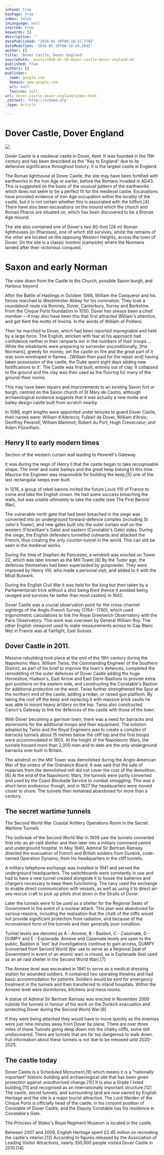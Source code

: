 ```yaml
---
inFeed: true
hasPage: true
inNav: false
inLanguage: null
starred: true
keywords: []
description: ''
datePublished: '2016-01-30T08:18:37.779Z'
dateModified: '2016-01-30T08:18:29.263Z'
author: []
title: 'Dover Castle, Dover England'
sourcePath: _posts/2016-01-30-dover-castle-dover-england.md
published: true
authors: []
publisher:
  name: google.com
  domain: www.google.com
  url: null
  favicon: null
url: dover-castle-dover-england/index.html
_context: 'http://schema.org'
_type: Article

---
```

# Dover Castle, Dover England
![](https://s3-us-west-2.amazonaws.com/the-grid-img/p/0afbd18ff2b909bc961a2064004513dff766c8d5.jpg)

Dover Castle is a medieval castle in Dover, Kent. It was
founded in the 11th century and has been described as the "Key to
England" due to its defensive significance throughout history. It is
the largest castle in England.

The Roman lighthouse at Dover Castle, the site may have been fortified with earthworks in the Iron
Age or earlier, before the Romans invaded in AD43\. This is suggested on the
basis of the unusual pattern of the earthworks which does not seem to be a
perfect fit for the medieval castle. Excavations have provided evidence of Iron
Age occupation within the locality of the castle, but it is not certain whether
this is associated with the hillfort.\[4\] There have also been excavations on
the mound which the church and Roman Pharos are situated on, which has been
discovered to be a Bronze Age mound.

The site also contained one of Dover's two 80-foot (24 m)
Roman lighthouses (or Pharoses), one of which still survives, whilst the
remains of the other are located on the opposing Western Heights, across the
town of Dover. On the site is a classic montrol (campsite) where the Normans
landed after their victorious conquest.

# Saxon and early Norman

The view down from the Castle to the Church, possible Saxon
burgh, and Harbour beyond.

After the Battle of Hastings in October 1066, William the
Conqueror and his forces marched to Westminster Abbey for his coronation. They
took a roundabout route via Romney, Dover, Canterbury, Surrey and Berkshire.
From the Cinque Ports foundation in 1050, Dover has always been a chief
member---it may also have been this that first attracted William's attention, and
got Kent the motto of Invicta. In the words of William of Poitiers:

Then he marched to Dover, which had been reported
impregnable and held by a large force. The English, stricken with fear at his
approach had confidence neither in their ramparts nor in the numbers of their
troops ... While the inhabitants were preparing to surrender unconditionally,
\[the Normans\], greedy for money, set the castle on fire and the great part of
it was soon enveloped in flames...\[William then paid for the repair and\] having
taken possession of the castle, the Duke spent eight days adding new
fortifications to it'. The Castle was first built, entirely out of clay. It
collapsed to the ground and the clay was then used as the flooring for many of
the ground-floor rooms.

This may have been repairs and improvements to an existing
Saxon fort or burgh, centred on the Saxon church of St Mary de Castro, although
archaeological evidence suggests that it was actually a new motte and bailey
design castle built from scratch nearby.

In 1088, eight knights were appointed under tenures to guard
Dover Castle, their names were: William d'Albrincis; Fulberl de Dover, William
d'Arsic; Geoffrey Peverell; William Maminot; Robert du Port; Hugh Crevecoeur;
and Adam Fitzwilliam.

## Henry II to early modern times

Section of the western curtain wall leading to Peverell's
Gateway

It was during the reign of Henry II that the castle began to
take recognisable shape. The inner and outer baileys and the great keep belong
to this time. Maurice the Engineer was responsible for building the keep,\[5\]
one of the last rectangular keeps ever built.

In 1216, a group of rebel barons invited the future Louis
VIII of France to come and take the English crown. He had some success
breaching the walls, but was unable ultimately to take the castle (see The
First Barons' War).

The vulnerable north gate that had been breached in the
siege was converted into an underground forward-defence complex (including St
John's Tower), and new gates built into the outer curtain wall on the western
(Fitzwilliam's Gate) and eastern (Constable's Gate) sides. During the siege,
the English defenders tunnelled outwards and attacked the French, thus creating
the only counter-tunnel in the world. This can still be seen in the medieval
works.

During the time of Stephen de Pencester, a windmill was erected
on Tower 22, which was later known as the Mill Tower.\[6\] By the Tudor age, the
defences themselves had been superseded by gunpowder. They were improved by
Henry VIII, who made a personal visit, and added to it with the Moat Bulwark.

During the English Civil War it was held for the king but
then taken by a Parliamentarian trick without a shot being fired (hence it
avoided being ravaged and survives far better than most castles) in 1642\.

Dover Castle was a crucial observation point for the
cross-channel sightings of the Anglo-French Survey (1784--1790), which used
trigonometric calculations to link the Royal Greenwich Observatory with the
Paris Observatory. This work was overseen by General William Roy. The other
English viewpoint used to make measurements across to Cap Blanc Nez in France
was at Fairlight, East Sussex.

## Dover Castle in 2011\.

Massive rebuilding took place at the end of the 18th century
during the Napoleonic Wars. William Twiss, the Commanding Engineer of the
Southern District, as part of his brief to improve the town's defences,
completed the remodelling of the outer defences of Dover Castle adding the huge
Horseshoe, Hudson's, East Arrow and East Demi-Bastions to provide extra gun
positions on the eastern side, and constructing the Constable's Bastion for
additional protection on the west. Twiss further strengthened the Spur at the
northern end of the castle, adding a redan, or raised gun platform. By taking
the roof off the keep and replacing it with massive brick vaults he was able to
mount heavy artillery on the top. Twiss also constructed Canon's Gateway to
link the defences of the castle with those of the town.

With Dover becoming a garrison town, there was a need for
barracks and storerooms for the additional troops and their equipment. The
solution adopted by Twiss and the Royal Engineers was to create a complex of
barracks tunnels about 15 metres below the cliff top and the first troops were
accommodated in 1803\. At the height of the Napoleonic Wars, the tunnels housed
more than 2,000 men and to date are the only underground barracks ever built in
Britain.

The windmill on the Mill Tower was demolished during the
Anglo-American War of the orders of the Ordnance Board. It was said that the
sale of materials from the demolished mill did not cover the cost of the
demolition.\[6\] At the end of the Napoleonic Wars, the tunnels were partly
converted and used by the Coast Blockade Service to combat smuggling. This was
a short-term endeavour though, and in 1827 the headquarters were moved closer
to shore. The tunnels then remained abandoned for more than a century.

## The secret wartime tunnels

The Second World War Coastal Artillery Operations Room in
the Secret Wartime Tunnels

The outbreak of the Second World War in 1939 saw the tunnels
converted first into an air-raid shelter and then later into a military command
centre and underground hospital. In May 1940, Admiral Sir Bertram Ramsey
directed the evacuation of French and British soldiers from Dunkirk, code-named
Operation Dynamo, from his headquarters in the cliff tunnels.

A military telephone exchange was installed in 1941 and
served the underground headquarters. The switchboards were constantly in use
and had to have a new tunnel created alongside it to house the batteries and
chargers necessary to keep them functioning. The navy used the exchange to
enable direct communication with vessels, as well as using it to direct air-sea
rescue craft to pick up pilots shot down in the Straits of Dover.

Later the tunnels were to be used as a shelter for the
Regional Seats of Government in the event of a nuclear attack. This plan was
abandoned for various reasons, including the realisation that the chalk of the
cliffs would not provide significant protection from radiation, and because of
the inconvenient form of the tunnels and their generally poor condition.

Tunnel levels are denoted as A - Annexe, B - Bastion, C -
Casemate, D - DUMPY and E - Esplanade. Annexe and Casemate levels are open to
the public, Bastion is 'lost' but investigations continue to gain access, DUMPY
(converted from Second World War use to serve as a Regional Seat of Government
in event of an atomic war) is closed, as is Esplanade (last used as an air raid
shelter in the Second World War).\[7\]

The Annexe level was excavated in 1941 to serve as a medical
dressing station for wounded soldiers. It contained two operating theatres and
had basic accommodation for patients. Soldiers would be sent for emergency
treatment in the tunnels and then transferred to inland hospitals. Within the
Annexe level were dormitories, kitchens and mess rooms.

A statue of Admiral Sir Bertram Ramsay was erected in
November 2000 outside the tunnels in honour of his work on the Dunkirk
evacuation and protecting Dover during the Second World War.\[8\]

If they were being attacked they would have to move quickly
as the enemies were just nine minutes away from Dover by plane. There are over
three miles of these Tunnels going deep down into the chalky cliffs, some still
undiscovered. There are tunnels that are far too dangerous to walk down. Full
information about these tunnels is not due to be released until 2020-2025\.

## The castle today

Dover Castle is a Scheduled Monument,\[9\] which means it is a
"nationally important" historic building and archaeological site that
has been given protection against unauthorised change.\[10\] It is also a Grade I
listed building,\[11\] and recognised as an internationally important
structure.\[12\] The castle, secret tunnels, and surrounding land are now owned
by English Heritage and the site is a major tourist attraction. The Lord Warden
of the Cinque Ports is officially head of the castle, in his conjoint position
of Constable of Dover Castle, and the Deputy Constable has his residence in
Constable's Gate.

The Princess of Wales's Royal Regiment Museum is located in
the castle.

Between 2007 and 2009, English Heritage spent £2.45 million
on recreating the castle's interior.\[13\] According to figures released by the
Association of Leading Visitor Attractions, nearly 350,000 people visited Dover
Castle in 2010.\[14\]